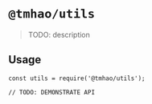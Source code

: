 # `@tmhao/utils`

> TODO: description

## Usage

```
const utils = require('@tmhao/utils');

// TODO: DEMONSTRATE API
```
